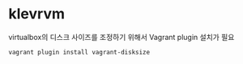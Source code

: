 # klevrvm

virtualbox의 디스크 사이즈를 조정하기 위해서 Vagrant plugin 설치가 필요

```
vagrant plugin install vagrant-disksize
```
